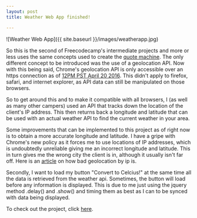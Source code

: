 ```yaml
---
layout: post
title: Weather Web App finished!

---
```


![Weather Web App]({{ site.baseurl }}/images/weatherapp.jpg)

So this is the second of Freecodecamp's intermediate projects and more or less uses the same concepts used to create the [quote machine](http://yasirsoulong.me/quote-machine/). The only different concept to be introduced was the use of a geolocation API. Now with this being said, Chrome's geolocation API is only accessible over an https connection as of [12PM PST April 20 2016](https://developers.google.com/web/updates/2016/04/geolocation-on-secure-contexts-only). This didn't apply to firefox, safari, and internet explorer, as API data can still be manipulated on those browsers. 

So to get around this and to make it compatible with all browsers, I (as well as many other campers) used an API that tracks down the location of the client's IP address. This then returns back a longitude and latitude that can be used with an actual weather API to find the current weather in your area. 

Some improvements that can be implemented to this project as of right now is to obtain a more accurate longitude and latitude. I have a gripe with Chrome's new policy as it forces me to use locations of IP addresses, which is undoubtedly unreliable giving me an incorrect longitude and latitude. This in turn gives me the wrong city the client is in, although it usually isn't far off. Here is an [article](https://www.techdirt.com/articles/20160413/12012834171/how-bad-are-geolocation-tools-really-really-bad.shtml) on how bad geolocation by ip is. 

Secondly, I want to load my button "Convert to Celcius!" at the same time all the data is retrieved from the weather api. Sometimes, the button will load before any information is displayed. This is due to me just using the jquery method .delay() and .show() and timing them as best as I can to be synced with data being displayed. 

To check out the project, click [here](http://yasirsoulong.me/weatherapp/).



